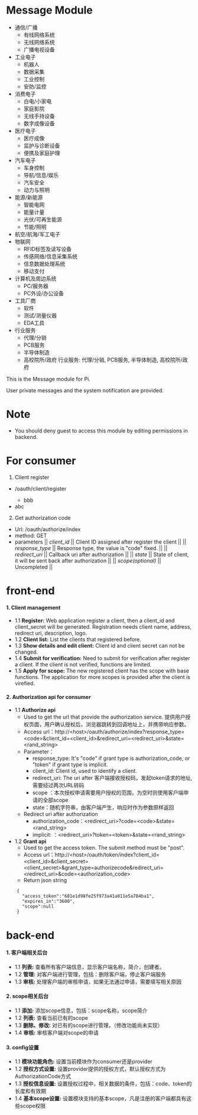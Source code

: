 Message Module
==============

- 通信/广播
    - 有线网络系统
    - 无线网络系统
    - 广播电视设备
- 工业电子
    - 机器人
    - 数据采集
    - 工业控制
    - 安防/监控
- 消费电子
    - 白电/小家电
    - 家庭影院 
    - 无线手持设备
    - 数字成像设备
- 医疗电子
    - 医疗成像
    - 监护与诊断设备
    - 便携及家庭护理
- 汽车电子
    - 车身控制
    - 导航/信息/娱乐
    - 汽车安全
    - 动力与照明
- 能源/新能源
    - 智能电网
    - 能量计量
    - 光伏/可再生能源
    - 节能/照明
- 航空/航海/军工电子
- 物联网
    - RFID标签及读写设备
    - 传感网络/信息采集系统
    - 信息数据处理系统
    - 移动支付
- 计算机及周边系统
    - PC/服务器
    - PC外设/办公设备
- 工具厂商
    - 软件
    - 测试/测量仪器
    - EDA工具
- 行业服务
    - 代理/分销
    - PCB服务
    - 半导体制造
    - 高校院所/政府
行业服务: 代理/分销, PCB服务, 半导体制造, 高校院所/政府

This is the Message module for Pi.

User private messages and the system notification are provided.

Note
====
- You should deny guest to access this module by editing permissions in backend.

For consumer
============
1. Client register
  - <host>/oauth/client/register
      - bbb
  - abc

2. Get authorization code
  - Url: <host>/oauth/authorize/index
  - method: GET
  - parameters
    || *client_id* || Client ID assigned after register the client ||
    || *response_type* || Response type, the value is "code" fixed. ||
    || *redirect_uri* || Callback uri after authorization ||
    || *state* || State of client, it will be sent back after authorization ||
    || *scope(optional)* || Uncompleted ||

front-end
========

#### 1. Client management
* 1.1 **Register:** Web application register a client, then a client_id and client_secret will be generated. Registration needs client name, address, redirect uri, description, logo.
* 1.2 **Client list:** List the clients that registered before.
* 1.3 **Show details and edit client:** Client id and client secret can not be changed.
* 1.4 **Submit for verification:**  Need to submit for verification after register a client. If the client is not verified, functions are limited.
* 1.5 **Apply for scope:** The new registered client has the scope with base functions. The application for more scopes is provided after the client is virefied.

#### 2. Authorization api for consumer
* 1.1 **Authorize api**
  * Used to get the url that provide the authorization service. 提供用户授权页面，用户确认授权后，浏览器跳转到回调地址上，并携带响应参数。
  * Access url：http://\<host\>/oauth/authorize/index?response_type=\<code\>&client_id=\<client_id\>&redirect_uri=\<redirect_uri\>&state=\<rand_string\>
  * Parameter：
      * response_type: It's "code" if grant type is authorization_code, or "token" if grant type is implicit.
      * client_id: Client id, used to identify a client.
      * redirect_uri: The uri after 客户端接收授权码，发起token请求的地址,需要经过两次URL转码 
      * scope ：本次授权申请需要用户授权的范围，为空时则使用客户端申请的全部scope
      * state：随机字符串，由客户端产生，响应时作为参数原样返回 
  * Redirect uri after authorization
      * authorization_code：\<redirect_uri\>?code=\<code\>&state=\<rand_string\>
      * implicit: ：\<redirect_uri\>?token=\<token\>&state=\<rand_string\>
* 1.2 **Grant api**
  * Used to get the access token. The submit method must be "post".
  * Access url：http://\<host\>/oauth/token/index?client_id=\<client_id\>&client_secret=\<client_secret\>&grant_type=authorizecode&redirect_uri=\<redirect_uri\>&code=\<authorization_code\>
  * Return json string
```
    {
      "access_token":"681e1d98fe25f973a41a011e5a784ba1",
      "expires_in":"3600",
      "scope":null
    }
```


back-end
========
#### 1. 客户端相关后台
* 1.1 **列表:** 查看所有客户端信息，显示客户端名称，简介，创建者。
* 1.2 **管理:** 对客户端进行管理，包括：删除客户端，停止客户端服务
* 1.3 **审核:** 处理客户端的审核申请，如果无法通过申请，需要填写相关原因

#### 2. scope相关后台
* 1.1 **添加:** 添加scope信息，包括：scope名称，scope简介
* 1.2 **列表:** 查看当前已有的scope
* 1.3 **删除、修改:** 对已有的scope进行管理，（修改功能尚未实现）
* 1.4 **审核:** 审核客户端对scope的申请

#### 3. config设置
* 1.1 **模块功能角色:** 设置当前模块作为consumer还是provider
* 1.2 **授权方式设置:** 设置provider提供的授权方式，默认授权方式为AuthorizationCode方式
* 1.3 **授权信息设置:** 设置授权过程中，相关数据的条件，包括：code、token的长度和有效期
* 1.4 **基本scope设置:** 设置模块支持的基本scope，凡是注册的客户端都具有这些scope权限

